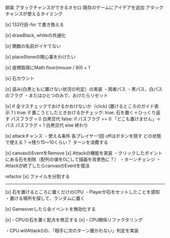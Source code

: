 娯楽
アタックチャンスができるオセロ
既存のゲームにアイデアを追加
アタックチャンスが使えるタイミング

[x] 132行目-for で書き換える

[x] drawBlack, whiteの共通化

[x] 関数の名前がイケてない

[x] placeStoneの関心事をわけたい

[x] 座標取得にMath.floor(mouse / 80) + 1

[x] 石カウント

[x] 詰み(白黒ともに置けない状況の判定）の実装
・両者パス
    ・黒パス、白パスのフラグ
    ・またはひとつのみで、おけたらリセット


[x] if 全マスチェックでおけるかおけないか（click)
    (置けるところのガイド表示？)
    true:
        if 置こうとしたときおけるかチェック:
            true:
                石を置く＋ひっくり返す
                パスフラグ = 0
                白黒交代
    false:
        if パスフラグ == 0
            「どこも置けません」＋パス
            パスフラグ = 1
            白黒交代
        else
            終わり


[x] attackチャンス
・使える条件
    各プレイヤー1回
    offはボタンを隠す
    どの状態で使える？→残り15〜10くらい？
    ターンを消費する


[x] canvasのEventをRemove
[x] Attackの機能を実装
    ・クリックしたポイントにある石を削除（配列の値を0にして描画を背景色に？）
    ・ターンチェンジ
    ・Attackが終了したらcanvasのEventを復活


refactor
    [x] ファイルを分割する

-----------------------------------------------------------------------


[x] 石を置けるところに置くだけのCPU
    ・Playerが石をセットしたことを感知
    ・置ける場所を探して、ランダムに置く

[x] Gameoverしたら全イベントを無効化する

[x]・CPUの石を置く配点を修正する
[x]・CPU関係リファクタリング

・CPU.willAttack()の、「相手に次のターン置かれない」判定を実装